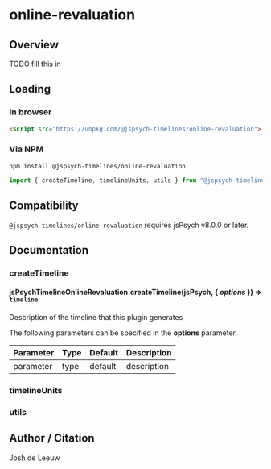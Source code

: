 # online-revaluation

## Overview

TODO fill this in

## Loading

### In browser

```html
<script src="https://unpkg.com/@jspsych-timelines/online-revaluation">
```

### Via NPM

```
npm install @jspsych-timelines/online-revaluation
```

```js
import { createTimeline, timelineUnits, utils } from "@jspsych-timelines/online-revaluation"
```

## Compatibility

`@jspsych-timelines/online-revaluation` requires jsPsych v8.0.0 or later.

## Documentation

### createTimeline

#### jsPsychTimelineOnlineRevaluation.createTimeline(jsPsych, { *options* }) ⇒ <code>timeline</code>
Description of the timeline that this plugin generates

The following parameters can be specified in the **options** parameter.

| Parameter | Type | Default | Description |
|-----------|------|---------|-------------|
| parameter | type | default | description |


### timelineUnits


### utils

## Author / Citation

Josh de Leeuw